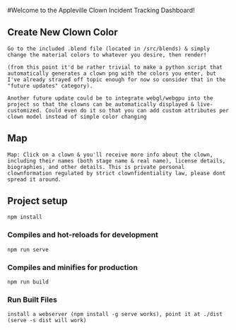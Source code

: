 #Welcome to the Appleville Clown Incident Tracking Dashboard!

## Create New Clown Color
```
Go to the included .blend file (located in /src/blends) & simply change the material colors to whatever you desire, then render! 

(from this point it'd be rather trivial to make a python script that automatically generates a clown png with the colors you enter, but I've already strayed off topic enough for now so consider that in the "future updates" category).

Another future update could be to integrate webgl/webgpu into the project so that the clowns can be automatically displayed & live-customized. Could even do it so that you can add custom attributes per clown model instead of simple color changing
```

## Map
```
Map: Click on a clown & you'll receive more info about the clown, including their names (both stage name & real name), license details, biographies, and other details. This is private personal clownformation regulated by strict clownfidentiality law, please dont spread it around.
```

## Project setup
```
npm install
```

### Compiles and hot-reloads for development
```
npm run serve
```

### Compiles and minifies for production
```
npm run build
```

### Run Built Files
```
install a webserver (npm install -g serve works), point it at ./dist (serve -s dist will work)
```

